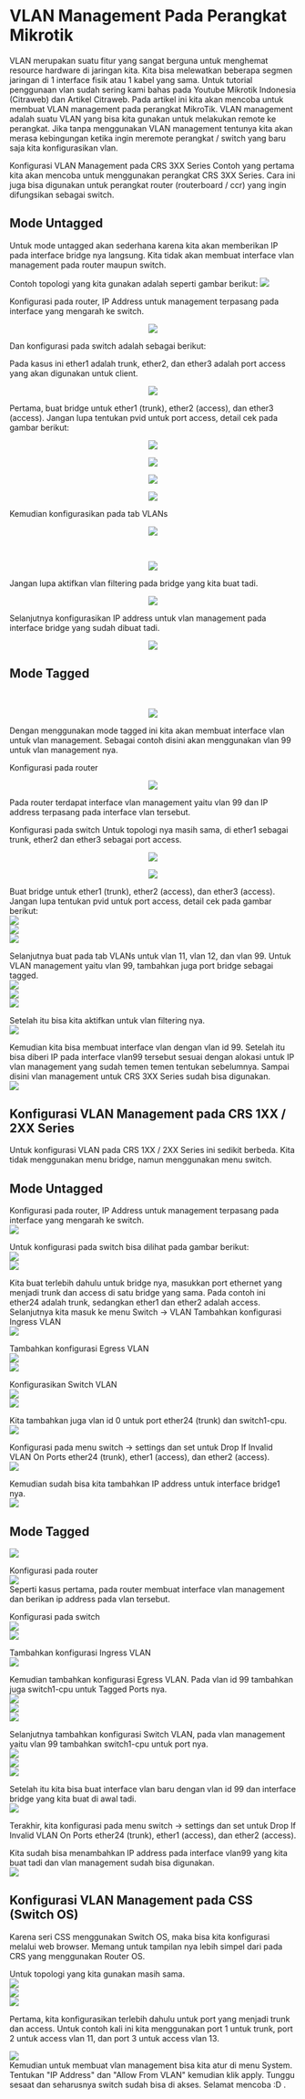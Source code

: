 # VLAN Management Pada Perangkat Mikrotik

VLAN merupakan suatu fitur yang sangat berguna untuk menghemat resource hardware di jaringan kita. Kita bisa melewatkan beberapa segmen jaringan di 1 interface fisik atau 1 kabel yang sama.
Untuk tutorial penggunaan vlan sudah sering kami bahas pada Youtube Mikrotik Indonesia (Citraweb) dan Artikel Citraweb.
Pada artikel ini kita akan mencoba untuk membuat VLAN management pada perangkat MikroTik. VLAN management adalah suatu VLAN yang bisa kita gunakan untuk melakukan remote ke perangkat.
Jika tanpa menggunakan VLAN management tentunya kita akan merasa kebingungan ketika ingin meremote perangkat / switch yang baru saja kita konfigurasikan vlan.

Konfigurasi VLAN Management pada CRS 3XX Series
Contoh yang pertama kita akan mencoba untuk menggunakan perangkat CRS 3XX Series. Cara ini juga bisa digunakan untuk perangkat router (routerboard / ccr) yang ingin difungsikan sebagai switch.

## Mode Untagged

Untuk mode untagged akan sederhana karena kita akan memberikan IP pada interface bridge nya langsung. Kita tidak akan membuat interface vlan management pada router maupun switch.

Contoh topologi yang kita gunakan adalah seperti gambar berikut: <img clas="center" src="/notes/image/001-config-vlan.png">

Konfigurasi pada router, IP Address untuk management terpasang pada interface yang mengarah ke switch.

<p align="center"> <img src="/notes/image/002-config-vlan.png"></p>
Dan konfigurasi pada switch adalah sebagai berikut:

Pada kasus ini ether1 adalah trunk, ether2, dan ether3 adalah port access yang akan digunakan untuk client.

<p align="center"> <img src="/notes/image/003-config-vlan.png"></p>

Pertama, buat bridge untuk ether1 (trunk), ether2 (access), dan ether3 (access). Jangan lupa tentukan pvid untuk port access, detail cek pada gambar berikut:<br>

<p align="center"><img src="/notes/image/004-config-vlan.png"><br></p>
<p align="center"><img src="/notes/image/005-config-vlan.png"><br></p>
<p align="center"><img src="/notes/image/006-config-vlan.png"><br></p>
<p align="center"><img src="/notes/image/007-config-vlan.png"><br></p>

Kemudian konfigurasikan pada tab VLANs<br>

<p align="center"><img src="/notes/image/008-config-vlan.png"></p>
<br>
<p align="center"><img src="/notes/image/009-config-vlan.png"></p>

Jangan lupa aktifkan vlan filtering pada bridge yang kita buat tadi.<br>

<p align="center"><img src="/notes/image/0010-config-vlan.png"><br></p>

Selanjutnya konfigurasikan IP address untuk vlan management pada interface bridge yang sudah dibuat tadi.<br>

<p align="center"><img src="/notes/image/0011-config-vlan.png"><br></p>

## Mode Tagged

<br>
<p align="center"><img src="/notes/image/0012-config-vlan.png"></p>
Dengan menggunakan mode tagged ini kita akan membuat interface vlan untuk vlan management. Sebagai contoh disini akan menggunakan vlan 99 untuk vlan management nya.

Konfigurasi pada router<br>

<p align="center"><img src="/notes/image/0013-config-vlan.png"><br></p>

Pada router terdapat interface vlan management yaitu vlan 99 dan IP address terpasang pada interface vlan tersebut.

Konfigurasi pada switch
Untuk topologi nya masih sama, di ether1 sebagai trunk, ether2 dan ether3 sebagai port access.<br>

<p align="center"><img src="/notes/image/0014-config-vlan.png"><br></p>

<p align="center"><img src="/notes/image/0015-config-vlan.png"></p>

Buat bridge untuk ether1 (trunk), ether2 (access), dan ether3 (access). Jangan lupa tentukan pvid untuk port access, detail cek pada gambar berikut:<br> <img src="/notes/image/0016-config-vlan.png"><br> <img src="/notes/image/0017-config-vlan.png"><br> <img src="/notes/image/0018-config-vlan.png"><br>

Selanjutnya buat pada tab VLANs untuk vlan 11, vlan 12, dan vlan 99. Untuk VLAN management yaitu vlan 99, tambahkan juga port bridge sebagai tagged.<br> <img src="/notes/image/0019-config-vlan.png"><br> <img src="/notes/image/0020-config-vlan.png"><br> <img src="/notes/image/0021-config-vlan.png"><br>

Setelah itu bisa kita aktifkan untuk vlan filtering nya.<br> <img src="/notes/image/0022-config-vlan.png"><br>

Kemudian kita bisa membuat interface vlan dengan vlan id 99. Setelah itu bisa diberi IP pada interface vlan99 tersebut sesuai dengan alokasi untuk IP vlan management yang sudah temen temen tentukan sebelumnya. Sampai disini vlan management untuk CRS 3XX Series sudah bisa digunakan.<br> <img src="/notes/image/0023-config-vlan.png"><br>

## Konfigurasi VLAN Management pada CRS 1XX / 2XX Series

Untuk konfigurasi VLAN pada CRS 1XX / 2XX Series ini sedikit berbeda. Kita tidak menggunakan menu bridge, namun menggunakan menu switch.

## Mode Untagged

Konfigurasi pada router, IP Address untuk management terpasang pada interface yang mengarah ke switch.<br> <img src="/notes/image/0024-config-vlan.png"><br>

Untuk konfigurasi pada switch bisa dilihat pada gambar berikut:<br> <img src="/notes/image/0025-config-vlan.png"><br> <img src="/notes/image/0026-config-vlan.png"><br>

Kita buat terlebih dahulu untuk bridge nya, masukkan port ethernet yang menjadi trunk dan access di satu bridge yang sama. Pada contoh ini ether24 adalah trunk, sedangkan ether1 dan ether2 adalah access.
Selanjutnya kita masuk ke menu Switch → VLAN
Tambahkan konfigurasi Ingress VLAN<br> <img src="/notes/image/0027-config-vlan.png"><br>

Tambahkan konfigurasi Egress VLAN<br> <img src="/notes/image/0028-config-vlan.png"><br> <img src="/notes/image/0029-config-vlan.png"><br>

Konfigurasikan Switch VLAN<br> <img src="/notes/image/0030-config-vlan.png"><br> <img src="/notes/image/0031-config-vlan.png"><br>

Kita tambahkan juga vlan id 0 untuk port ether24 (trunk) dan switch1-cpu.<br> <img src="/notes/image/0032-config-vlan.png"><br>

Konfigurasi pada menu switch → settings dan set untuk Drop If Invalid VLAN On Ports ether24 (trunk), ether1 (access), dan ether2 (access).<br> <img src="/notes/image/0033-config-vlan.png"><br>

Kemudian sudah bisa kita tambahkan IP address untuk interface bridge1 nya.<br> <img src="/notes/image/0034-config-vlan.png"><br>

## Mode Tagged

<img src="/notes/image/0035-config-vlan.png"><br>

Konfigurasi pada router<br> <img src="/notes/image/0036-config-vlan.png"><br> <!-- no 37 dlam img drive -->
Seperti kasus pertama, pada router membuat interface vlan management dan berikan ip address pada vlan tersebut.

Konfigurasi pada switch<br> <img src="/notes/image/0037-config-vlan.png"><br> <!-- no 38 dlam img drive --> <img src="/notes/image/0038-config-vlan.png"><br> <!-- no 39 dlam img drive -->

Tambahkan konfigurasi Ingress VLAN<br> <img src="/notes/image/0039-config-vlan.png"><br> <!-- no 40 dlam img drive -->

Kemudian tambahkan konfigurasi Egress VLAN. Pada vlan id 99 tambahkan juga switch1-cpu untuk Tagged Ports nya.<br> <img src="/notes/image/0040-config-vlan.png"><br> <img src="/notes/image/0041-config-vlan.png"><br> <img src="/notes/image/0042-config-vlan.png"><br>

Selanjutnya tambahkan konfigurasi Switch VLAN, pada vlan management yaitu vlan 99 tambahkan switch1-cpu untuk port nya.<br> <img src="/notes/image/0043-config-vlan.png"><br> <img src="/notes/image/0044-config-vlan.png"><br> <img src="/notes/image/0045-config-vlan.png"><br>

Setelah itu kita bisa buat interface vlan baru dengan vlan id 99 dan interface bridge yang kita buat di awal tadi.<br> <img src="/notes/image/0046-config-vlan.png"><br>

Terakhir, kita konfigurasi pada menu switch → settings dan set untuk Drop If Invalid VLAN On Ports ether24 (trunk), ether1 (access), dan ether2 (access).

Kita sudah bisa menambahkan IP address pada interface vlan99 yang kita buat tadi dan vlan management sudah bisa digunakan.<br> <img src="/notes/image/0047-config-vlan.png"><br>

## Konfigurasi VLAN Management pada CSS (Switch OS)

Karena seri CSS menggunakan Switch OS, maka bisa kita konfigurasi melalui web browser. Memang untuk tampilan nya lebih simpel dari pada CRS yang menggunakan Router OS.

Untuk topologi yang kita gunakan masih sama.<br> <img src="/notes/image/0048-config-vlan.png"><br> <img src="/notes/image/0049-config-vlan.png"><br> <img src="/notes/image/0050-config-vlan.png"><br>

Pertama, kita konfigurasikan terlebih dahulu untuk port yang menjadi trunk dan access. Untuk contoh kali ini kita menggunakan port 1 untuk trunk, port 2 untuk access vlan 11, dan port 3 untuk access vlan 13.<br>

<img src="/notes/image/0051-config-vlan.png"><br>
Kemudian untuk membuat vlan management bisa kita atur di menu System.
Tentukan "IP Address" dan "Allow From VLAN" kemudian klik apply.
Tunggu sesaat dan seharusnya switch sudah bisa di akses. Selamat mencoba :D .
